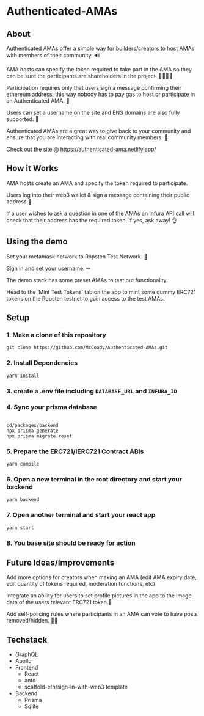 # Authenticated-AMAs

## About

Authenticated AMAs offer a simple way for builders/creators to host AMAs with members of their community. 🔊

AMA hosts can specify the token required to take part in the AMA so they can be sure the participants are shareholders in the project. 👨‍👩‍👧‍👦

Participation requires only that users sign a message confirming their ethereum address, this way nobody has to pay gas to host or participate in an Authenticated AMA. 💸

Users can set a username on the site and ENS domains are also fully supported. 🎫

Authenticated AMAs are a great way to give back to your community and ensure that you are interacting with real community members. 🔎

Check out the site @ https://authenticated-ama.netlify.app/


## How it Works

AMA hosts create an AMA and specify the token required to participate. 

Users log into their web3 wallet & sign a message containing their public address.📧



If a user wishes to ask a question in one of the AMAs an Infura API call will check that their address has the required token, if yes, ask away! 👌

## Using the demo

Set your metamask network to Ropsten Test Network. 🔬 

Sign in and set your username. ✏

The demo stack has some preset AMAs to test out functionality.

Head to the ‘Mint Test Tokens’ tab on the app to mint some dummy ERC721 tokens on the Ropsten testnet to gain access to the test AMAs. 


## Setup

### 1. Make a clone of this repository
```
git clone https://github.com/McCoady/Authenticated-AMAs.git
```

### 2. Install Dependencies
```
yarn install
```

### 3. create a .env file including `DATABASE_URL` and `INFURA_ID`

### 4. Sync your prisma database
```

cd/packages/backend
npx prisma generate
npx prisma migrate reset
```

### 5. Prepare the ERC721/IERC721 Contract ABIs
```
yarn compile
```

### 6. Open a new terminal in the root directory and start your backend
```
yarn backend
```

### 7. Open another terminal and start your react app
```
yarn start
```


### 8. You base site should be ready for action


## Future Ideas/Improvements

Add more options for creators when making an AMA (edit AMA expiry date, edit quantity of tokens required, moderation functions, etc)

Integrate an ability for users to set profile pictures in the app to the image data of the users relevant ERC721 token.🎨

Add self-policing rules where participants in an AMA can vote to have posts removed/hidden. 👮‍♀️


## Techstack
* GraphQL
* Apollo
* Frontend
  * React
  * antd
  * scaffold-eth/sign-in-with-web3 template
* Backend
  * Prisma
  * Sqlite
